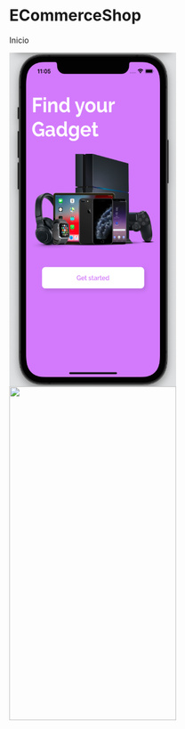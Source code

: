 # ECommerceShop
Inicio

<img src="https://raw.githubusercontent.com/EmanuelJorge3MA/ECommerceShop/main/Shared/Assets.xcassets/ViewsApp/v1.imageset/v1.png" align="center" height="600" width="300"> <img src="https://raw.githubusercontent.com/EmanuelJorge3MA/ECommerceShop/main/Shared/Assets.xcassets/ViewsApp/v1.imageset/v2.png" align="center" height="600" width="300">
